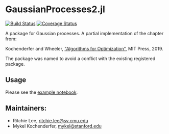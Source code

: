 # GaussianProcesses2.jl
[![Build Status](https://travis-ci.org/sisl/GaussianProcesses2.jl.svg?branch=master)](https://travis-ci.org/sisl/GaussianProcesses2.jl) [![Coverage Status](https://coveralls.io/repos/sisl/GaussianProcesses2.jl/badge.svg?branch=master&service=github)](https://coveralls.io/github/sisl/GaussianProcesses2.jl?branch=master)

A package for Gaussian processes.  A partial implementation of the chapter from:

Kochenderfer and Wheeler, ["Algorithms for Optimization"](https://mitpress.mit.edu/books/algorithms-optimization), MIT Press, 2019.

The package was named to avoid a conflict with the existing registered package.

## Usage

Please see the [example notebook](http://nbviewer.ipython.org/github/sisl/GaussianProcesses2.jl/blob/master/notebooks/Regression1D.ipynb).

## Maintainers:

* Ritchie Lee, ritchie.lee@sv.cmu.edu
* Mykel Kochenderfer, mykel@stanford.edu


